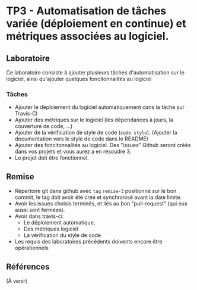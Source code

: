 # TP3 - Automatisation de tâches variée (déploiement en continue) et métriques associées au logiciel.


## Laboratoire

Ce laboratoire consiste à ajouter plusieurs tâches d'automatisation sur le
logiciel, ainsi qu'ajouter quelques foncitonnalités au logiciel

### Tâches

- Ajouter le déploiement du logiciel automatiquement dans la tâche sur Travis-CI
- Ajouter des métriques sur le logiciel (les dépendances à jours, la couverture de code, ...)
- Ajouter de la vérification de style de code (`code style`). (Ajouter la documentation vers le style de code dans le README)
- Ajouter des foncitonnalités au logiciel. Des "issues" Github seront créés dans
    vos projets et vous aurez a en résoudre 3.
- Le projet doit être fonctionnel.

## Remise

- Répertoire git dans github avec `tag` `remise-3` positionné sur le bon commit,
    le tag doit avoir été créé et synchronisé avant la date limite.
- Avoir les issues choisis terminés, et liés au bon "pull-request" (qui eux
    aussi sont fermées).
- Avoir dans travis-ci:
  - Le déploiement automatique,
  - Des métriques logiciel
  - La vérification du style de code
- Les requis des laboratoires précédents doivents encore être opérationnels


## Références

(À venir)
